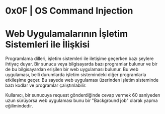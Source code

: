 # **0x0F | OS Command Injection**

# **Web Uygulamalarının İşletim Sistemleri ile İlişkisi**

Programlama dilleri, işletim sistemleri ile iletişime geçerken bazı şeylere ihtiyaç duyar. Bir sunucu veya bilgisayarda bazı programlar bulunur ve bir de bu 
bilgisayardan erişilen bir web uygulaması bulunur. Bu web uygulaması, belli durumlarda işletim sistemindeki diğer programlarla etkileşime geçer. Bu sayede web 
uygulaması üzerinden işletim sisteminde bazı kodlar ve programlar çalıştırılabilir. 

Kullanıcı, bir sunucuya request gönderdiğinde cevap vermek 60 saniyeden uzun sürüyorsa web uygulaması bunu bir "Background job" olarak yapma eğilimindedir. 
